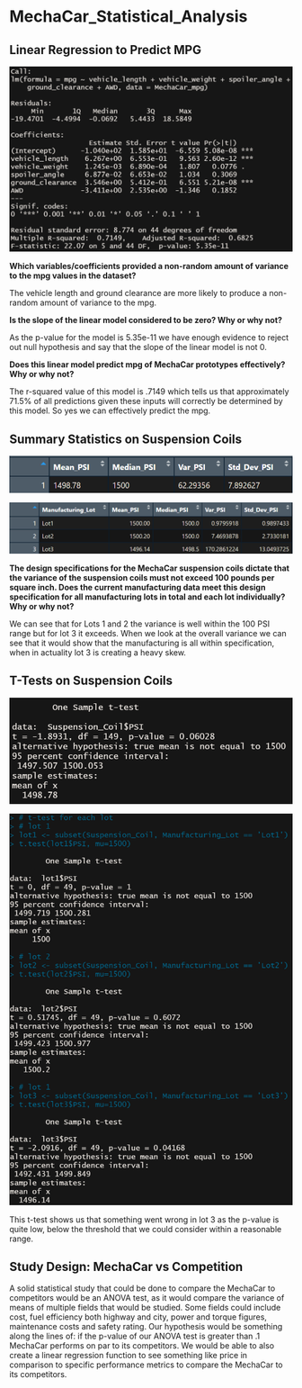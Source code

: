 # MechaCar_Statistical_Analysis

## Linear Regression to Predict MPG

![deliverable1](images\deliverable1.png)

**Which variables/coefficients provided a non-random amount of variance to the mpg values in the dataset?**

The vehicle length and ground clearance are more likely to produce a non-random amount of variance to the mpg. 

**Is the slope of the linear model considered to be zero? Why or why not?**

As the p-value for the model is 5.35e-11 we have enough evidence to reject out null hypothesis and say that the slope of the linear model is not 0.

**Does this linear model predict mpg of MechaCar prototypes effectively? Why or why not?**

The r-squared value of this model is .7149 which tells us that approximately 71.5% of all predictions given these inputs will correctly be determined by this model. So yes we can effectively predict the mpg. 

## Summary Statistics on Suspension Coils

![total_summary](images\deliverable2-total_summary.png)

![lot_summary](images\deliverable2-lot_summary.png)

**The design specifications for the MechaCar suspension coils dictate that the variance of the suspension coils must not exceed 100 pounds per square inch. Does the current manufacturing data meet this design specification for all manufacturing lots in total and each lot individually? Why or why not?**

We can see that for Lots 1 and 2 the variance is well within the 100 PSI range but for lot 3 it exceeds. When we look at the overall variance we can see that it would show that the manufacturing is all within specification, when in actuality lot 3 is creating a heavy skew.

## T-Tests on Suspension Coils

![all_lots](images/deliverable3-all_lots.png)

![each_lot](images/deliverable3-each_lot.png)

This t-test shows us that something went wrong in lot 3 as the p-value is quite low, below the threshold that we could consider within a reasonable range. 

## Study Design: MechaCar vs Competition

A solid statistical study that could be done to compare the MechaCar to competitors would be an ANOVA test, as it would compare the variance of means of multiple fields that would be studied. Some fields could include cost, fuel efficiency both highway and city, power and torque figures, maintenance costs and safety rating. Our hypothesis would be something along the lines of: if the p-value of our ANOVA test is greater than .1 MechaCar performs on par to its competitors.  We would be able to also create a linear regression function to see something like price in comparison to specific performance metrics to compare the MechaCar to its competitors. 
